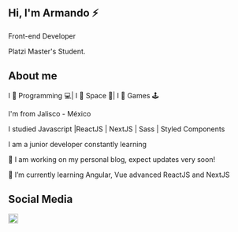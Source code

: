 ## Hi, I'm Armando ⚡

Front-end Developer

Platzi Master's Student.

## About me

I 💙 Programming 💻| I 🖤 Space 🚀| I 💛 Games 🕹

I'm from Jalisco - México

I studied Javascript |ReactJS | NextJS | Sass | Styled Components

I am a junior developer constantly learning

🔭 I am working on my personal blog, expect updates very soon!

🌱 I’m currently learning Angular, Vue advanced ReactJS and NextJS

## Social Media
<a href="https://www.linkedin.com/in/armando-garcia-/"><img height="20" src="https://camo.githubusercontent.com/a25943975d6716ea349a4e41c4f05c027dc6da74/68747470733a2f2f696d672e736869656c64732e696f2f747769747465722f75726c3f636f6c6f723d253233303037326231266c6162656c3d636f6e6e656374266c6f676f3d6c696e6b6564696e266c6f676f436f6c6f723d253233303037326231267374796c653d666c61742d7371756172652675726c3d68747470732533412532462532467777772e6c696e6b6564696e2e636f6d253246696e253246616c656a616e64726f2d72616d6972657a2d63696365726f73253246"></a>
